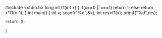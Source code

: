 #include <stdio.h>
long int f1(int x)
{
    if(x==0 || x==1) 
    return 1;
    else
    return x*f1(x-1);
}
int main()
{
    int x;
    scanf("%d",&x);
    int res=f1(x);
    printf("%d",res);

    return 0;
}

